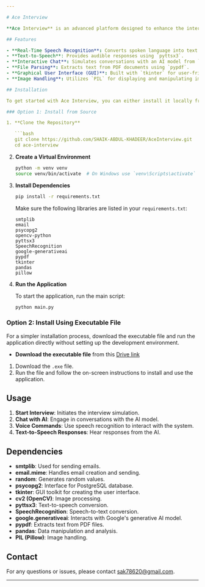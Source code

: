 ```yaml
---

# Ace Interview

**Ace Interview** is an advanced platform designed to enhance the interview process using artificial intelligence and speech recognition technologies. The application integrates real-time speech-to-text conversion with interactive chat capabilities, providing users with an engaging and effective interview simulation experience.

## Features

- **Real-Time Speech Recognition**: Converts spoken language into text using `SpeechRecognition`.
- **Text-to-Speech**: Provides audible responses using `pyttsx3`.
- **Interactive Chat**: Simulates conversations with an AI model from `google.generativeai`.
- **File Parsing**: Extracts text from PDF documents using `pypdf`.
- **Graphical User Interface (GUI)**: Built with `tkinter` for user-friendly interactions.
- **Image Handling**: Utilizes `PIL` for displaying and manipulating images.

## Installation

To get started with Ace Interview, you can either install it locally from source or download the executable file for easy setup.

### Option 1: Install from Source

1. **Clone the Repository**

   ```bash
   git clone https://github.com/SHAIK-ABDUL-KHADEER/AceInterview.git
   cd ace-interview
   ```

2. **Create a Virtual Environment**

   ```bash
   python -m venv venv
   source venv/bin/activate  # On Windows use `venv\Scripts\activate`
   ```

3. **Install Dependencies**

   ```bash
   pip install -r requirements.txt
   ```

   Make sure the following libraries are listed in your `requirements.txt`:

   ```
   smtplib
   email
   psycopg2
   opencv-python
   pyttsx3
   SpeechRecognition
   google-generativeai
   pypdf
   tkinter
   pandas
   pillow
   ```

4. **Run the Application**

   To start the application, run the main script:

   ```bash
   python main.py
   ```

### Option 2: Install Using Executable File

For a simpler installation process, download the executable file and run the application directly without setting up the development environment.

- **Download the executable file** from this [Drive link](https://drive.google.com/file/d/1fzqUVsLpO8VabHxYZgYgy7IHknXpHT2w/view?usp=sharing)

1. Download the `.exe` file.
2. Run the file and follow the on-screen instructions to install and use the application.

## Usage

1. **Start Interview**: Initiates the interview simulation.
2. **Chat with AI**: Engage in conversations with the AI model.
3. **Voice Commands**: Use speech recognition to interact with the system.
4. **Text-to-Speech Responses**: Hear responses from the AI.

## Dependencies

- **smtplib**: Used for sending emails.
- **email.mime**: Handles email creation and sending.
- **random**: Generates random values.
- **psycopg2**: Interface for PostgreSQL database.
- **tkinter**: GUI toolkit for creating the user interface.
- **cv2 (OpenCV)**: Image processing.
- **pyttsx3**: Text-to-speech conversion.
- **SpeechRecognition**: Speech-to-text conversion.
- **google.generativeai**: Interacts with Google's generative AI model.
- **pypdf**: Extracts text from PDF files.
- **pandas**: Data manipulation and analysis.
- **PIL (Pillow)**: Image handling.

## Contact

For any questions or issues, please contact [sak78620@gmail.com](mailto:sak78620@gmail.com).

---
```

